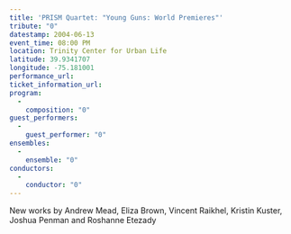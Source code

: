 ```yaml
---
title: 'PRISM Quartet: "Young Guns: World Premieres"'
tribute: "0"
datestamp: 2004-06-13
event_time: 08:00 PM
location: Trinity Center for Urban Life
latitude: 39.9341707
longitude: -75.181001
performance_url: 
ticket_information_url: 
program: 
  -
    composition: "0"
guest_performers: 
  -
    guest_performer: "0"
ensembles: 
  -
    ensemble: "0"
conductors: 
  -
    conductor: "0"
---
```

New works by Andrew Mead, Eliza Brown, Vincent Raikhel, Kristin Kuster, Joshua Penman and Roshanne Etezady